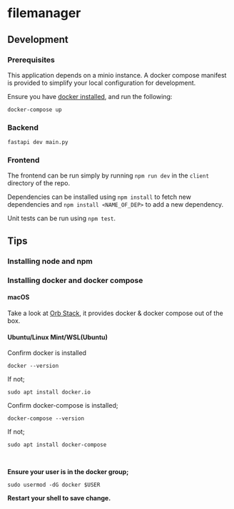 # filemanager

## Development

### Prerequisites

This application depends on a minio instance. A docker compose manifest is provided to simplify your local configuration for development.

Ensure you have [docker installed](#installing-docker-and-docker-compose), and run the following:

`docker-compose up`

### Backend

`fastapi dev main.py`

### Frontend

The frontend can be run simply by running `npm run dev` in the `client` directory of the repo.

Dependencies can be installed using `npm install` to fetch new dependencies and `npm install <NAME_OF_DEP>` to add a new dependency.

Unit tests can be run using `npm test`.

## Tips

### Installing node and npm

### Installing docker and docker compose

#### macOS

Take a look at [Orb Stack](https://orbstack.dev/), it provides docker & docker compose out of the box.

#### Ubuntu/Linux Mint/WSL(Ubuntu)

Confirm docker is installed

`docker --version`

If not;

`sudo apt install docker.io`

Confirm docker-compose is installed;

`docker-compose --version`

If not;

`sudo apt install docker-compose`

<br />

**Ensure your user is in the docker group;**

`sudo usermod -dG docker $USER`

**Restart your shell to save change.**

